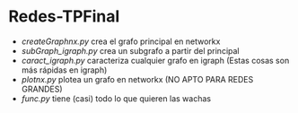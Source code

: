 # Redes-TPFinal


- _createGraphnx.py_ crea el grafo principal en networkx
- _subGraph_igraph.py_ crea un subgrafo a partir del principal
- _caract_igraph.py_ caracteriza cualquier grafo en igraph (Estas cosas son más rápidas en igraph)
- _plotnx.py_ plotea un grafo en networkx (NO APTO PARA REDES GRANDES)
- _func.py_ tiene (casi) todo lo que quieren las wachas

